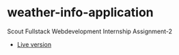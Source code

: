 # weather-info-application
Scout Fullstack Webdevelopment Internship Assignment-2
- [Live version](https://ganeshjampa.github.io/weather-info-application/)
